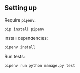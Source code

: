 ## Setting up
Require `pipenv`.

```shell
pip install pipenv
```

Install dependencies:

```shell
pipenv install
```

Run tests:

```shell
pipenv run python manage.py test
```